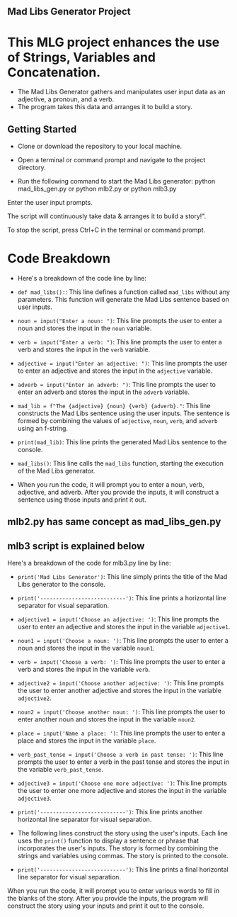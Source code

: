 ## Mad Libs Generator Project
# This MLG project enhances the use of Strings, Variables and Concatenation.
* The Mad Libs Generator gathers and manipulates user input data as an adjective, a pronoun, and a verb.
* The program takes this data and arranges it to build a story.

## Getting Started
* Clone or download the repository to your local machine.

* Open a terminal or command prompt and navigate to the project directory.

* Run the following command to start the Mad Libs generator: python mad_libs_gen.py or python mlb2.py or python mlb3.py

Enter the user input prompts.

The script will continuously take data & arranges it to build a story!".

To stop the script, press Ctrl+C in the terminal or command prompt.
# Code Breakdown
* Here's a breakdown of the code line by line:

* `def mad_libs():`: This line defines a function called `mad_libs` without any parameters. This function will generate the Mad Libs sentence based on user inputs.

*  `noun = input("Enter a noun: ")`: This line prompts the user to enter a noun and stores the input in the `noun` variable.

*  `verb = input("Enter a verb: ")`: This line prompts the user to enter a verb and stores the input in the `verb` variable.

*  `adjective = input("Enter an adjective: ")`: This line prompts the user to enter an adjective and stores the input in the `adjective` variable.

*  `adverb = input("Enter an adverb: ")`: This line prompts the user to enter an adverb and stores the input in the `adverb` variable.

*  `mad_lib = f"The {adjective} {noun} {verb} {adverb}."`: This line constructs the Mad Libs sentence using the user inputs. The sentence is formed by combining the values of `adjective`, `noun`, `verb`, and `adverb` using an f-string.

*  `print(mad_lib)`: This line prints the generated Mad Libs sentence to the console.

*  `mad_libs()`: This line calls the `mad_libs` function, starting the execution of the Mad Libs generator.

* When you run the code, it will prompt you to enter a noun, verb, adjective, and adverb. After you provide the inputs, it will construct a sentence using those inputs and print it out.

## mlb2.py has same concept as mad_libs_gen.py

## mlb3 script is explained below
Here's a breakdown of the code for mlb3.py line by line:

* `print('Mad Libs Generator')`: This line simply prints the title of the Mad Libs generator to the console.

* `print('---------------------------')`: This line prints a horizontal line separator for visual separation.

* `adjective1 = input('Choose an adjective: ')`: This line prompts the user to enter an adjective and stores the input in the variable `adjective1`.

* `noun1 = input('Choose a noun: ')`: This line prompts the user to enter a noun and stores the input in the variable `noun1`.

* `verb = input('Choose a verb: ')`: This line prompts the user to enter a verb and stores the input in the variable `verb`.

* `adjective2 = input('Choose another adjective: ')`: This line prompts the user to enter another adjective and stores the input in the variable `adjective2`.

* `noun2 = input('Choose another noun: ')`: This line prompts the user to enter another noun and stores the input in the variable `noun2`.

* `place = input('Name a place: ')`: This line prompts the user to enter a place and stores the input in the variable `place`.

* `verb_past_tense = input('Choose a verb in past tense: ')`: This line prompts the user to enter a verb in the past tense and stores the input in the variable `verb_past_tense`.

* `adjective3 = input('Choose one more adjective: ')`: This line prompts the user to enter one more adjective and stores the input in the variable `adjective3`.

* `print('---------------------------')`: This line prints another horizontal line separator for visual separation.

*  The following lines construct the story using the user's inputs. Each line uses the `print()` function to display a sentence or phrase that incorporates the user's inputs. The story is formed by combining the strings and variables using commas. The story is printed to the console.

* `print('---------------------------')`: This line prints a final horizontal line separator for visual separation.

When you run the code, it will prompt you to enter various words to fill in the blanks of the story. After you provide the inputs, the program will construct the story using your inputs and print it out to the console.
